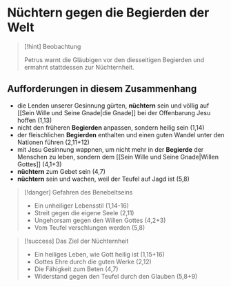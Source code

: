 # Nüchtern gegen die Begierden der Welt

> [!hint] Beobachtung
> 
> Petrus warnt die Gläubigen vor den diesseitigen Begierden und ermahnt stattdessen zur Nüchternheit.

## Aufforderungen in diesem Zusammenhang

- die Lenden unserer Gesinnung gürten, **nüchtern** sein und völlig auf [[Sein Wille und Seine Gnade|die Gnade]] bei der Offenbarung Jesu hoffen (1,13)
- nicht den früheren **Begierden** anpassen, sondern heilig sein (1,14)
- der fleischlichen **Begierden** enthalten und einen guten Wandel unter den Nationen führen (2,11+12)
- mit Jesu Gesinnung wappnen, um nicht mehr in der **Begierde** der Menschen zu leben, sondern dem [[Sein Wille und Seine Gnade|Willen Gottes]] (4,1+3)
- **nüchtern** zum Gebet sein (4,7)
- **nüchtern** sein und wachen, weil der Teufel auf Jagd ist (5,8)

> [!danger] Gefahren des Benebeltseins
> - Ein unheiliger Lebensstil (1,14-16)
> - Streit gegen die eigene Seele (2,11)
> - Ungehorsam gegen den Willen Gottes (4,2+3)
> - Vom Teufel verschlungen werden (5,8)

> [!success] Das Ziel der Nüchternheit
> - Ein heiliges Leben, wie Gott heilig ist (1,15+16)
> - Gottes Ehre durch die guten Werke (2,12)
> - Die Fähigkeit zum Beten (4,7)
> - Widerstand gegen den Teufel durch den Glauben (5,8+9)